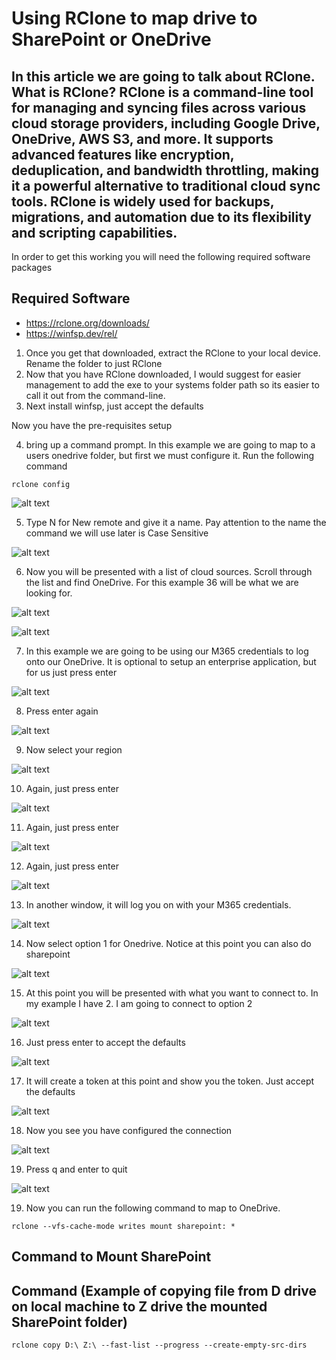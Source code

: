 # Using RClone to map drive to SharePoint or OneDrive

## In this article we are going to talk about RClone. What is RClone? RClone is a command-line tool for managing and syncing files across various cloud storage providers, including Google Drive, OneDrive, AWS S3, and more. It supports advanced features like encryption, deduplication, and bandwidth throttling, making it a powerful alternative to traditional cloud sync tools. RClone is widely used for backups, migrations, and automation due to its flexibility and scripting capabilities.

In order to get this working you will need the following required software packages

## Required Software

- https://rclone.org/downloads/
- https://winfsp.dev/rel/

1. Once you get that downloaded, extract the RClone to your local device. Rename the folder to just RClone
2. Now that you have RClone downloaded, I would suggest for easier management to add the exe to your systems folder path so its easier to call it out from the command-line.
3. Next install winfsp, just accept the defaults

Now you have the pre-requisites setup

4. bring up a command prompt. In this example we are going to map to a users onedrive folder, but first we must configure it. Run the following command

```
rclone config
```

![alt text](Pictures/1.png)

5. Type N for New remote and give it a name. Pay attention to the name the command we will use later is Case Sensitive

![alt text](Pictures/2.png)

6. Now you will be presented with a list of cloud sources. Scroll through the list and find OneDrive. For this example 36 will be what we are looking for. 

![alt text](Pictures/3.png)

![alt text](Pictures/4.png)

7. In this example we are going to be using our M365 credentials to log onto our OneDrive. It is optional to setup an enterprise application, but for us just press enter

![alt text](Pictures/5.png)

8. Press enter again

![alt text](Pictures/6.png)

9. Now select your region

![alt text](Pictures/7.png)

10. Again, just press enter

![alt text](Pictures/8.png)

11. Again, just press enter

![alt text](Pictures/9.png)

12. Again, just press enter

![alt text](Pictures/10.png)

13. In another window, it will log you on with your M365 credentials. 

![alt text](Pictures/11.png)

14. Now select option 1 for Onedrive. Notice at this point you can also do sharepoint

![alt text](Pictures/12.png)

15. At this point you will be presented with what you want to connect to. In my example I have 2. I am going to connect to option 2

![alt text](Pictures/13.png)

16. Just press enter to accept the defaults

![alt text](Pictures/14.png)

17. It will create a token at this point and show you the token. Just accept the defaults

![alt text](Pictures/15.png)

18. Now you see you have configured the connection

![alt text](Pictures/16.png)

19. Press q and enter to quit

![alt text](Pictures/17.png)

19. Now you can run the following command to map to OneDrive. 

```
rclone --vfs-cache-mode writes mount sharepoint: *
```





## Command to Mount SharePoint 



## Command (Example of copying file from D drive on local machine to Z drive the mounted SharePoint folder)

```
rclone copy D:\ Z:\ --fast-list --progress --create-empty-src-dirs
```


